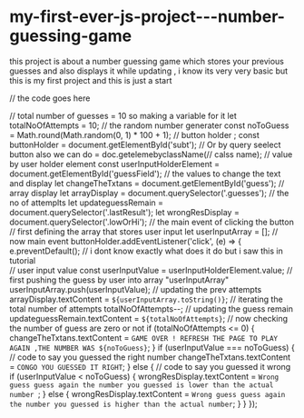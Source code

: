 # my-first-ever-js-project---number-guessing-game
this project is about a number guessing game which stores your previous guesses and also displays it while updating , i know its very very basic but this is my first project and this is just a start 

 // the code goes here 

 // total number of guesses = 10 so making a variable for it 
let totalNoOfAttempts = 10;
// the random number generater
const noToGuess = Math.round(Math.random(0, 1) * 100 + 1);
// button holder ;
const buttonHolder = document.getElementById('subt');
// Or by query seelect button also we can do = doc.getelemebyclassName(// calss name);
// value by user holder element
const userInputHolderElement = document.getElementById('guessField');
// the values to change the text and display
let changeTheTxtans = document.getElementById('guess');
// array display
let arrayDisplay = document.querySelector('.guesses');
// the no of attemplts
let updateguessRemain = document.querySelector('.lastResult');
let wrongResDisplay = document.querySelector('.lowOrHi');
// the main event of clicking the button
// first defining the array that stores user input
let userInputArray = [];
// now  main event
buttonHolder.addEventListener('click', (e) => {
  e.preventDefault(); // i dont know exactly what does it do but i saw this in tutorial  
  // user input value
  const userInputValue = userInputHolderElement.value;
  // first pushing the guess by user into array "userInputArray"
  userInputArray.push(userInputValue);
  // updating the prev attempts
  arrayDisplay.textContent = `${userInputArray.toString()}`;
  // iterating the total number of attempts
  totalNoOfAttempts--;
  // updating the guess remain
  updateguessRemain.textContent = `${totalNoOfAttempts}`;
  // now checking the number of guess are zero or not
  if (totalNoOfAttempts <= 0) {
    changeTheTxtans.textContent = `GAME OVER ! REFRESH THE PAGE TO PLAY AGAIN ,THE NUMBER WAS ${noToGuess}`;
  }
  if (userInputValue === noToGuess) {
    // code to say you guessed the right number
    changeTheTxtans.textContent = `CONGO YOU GUESSED IT RIGHT`;
  } else {
    // code to say you guessed it wrong
    if (userInputValue < noToGuess) {
      wrongResDisplay.textContent = `Wrong guess guess again the number you guessed is lower than the actual number `;
    } else {
      wrongResDisplay.textContent = `Wrong guess guess again the number you guessed is higher than the actual number`;
    }
  }
});
